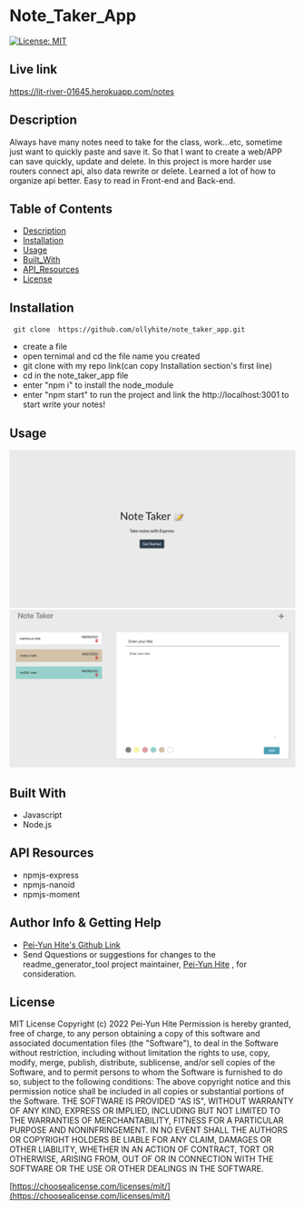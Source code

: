 # Note_Taker_App

[![License: MIT](https://img.shields.io/badge/License-MIT-yellow.svg)](https://opensource.org/licenses/MIT)

## Live link

https://lit-river-01645.herokuapp.com/notes

## Description

Always have many notes need to take for the class, work...etc, sometime just want to quickly paste and save it. So that I want to create a web/APP can save quickly, update and delete. In this project is more harder use routers connect api, also data rewrite or delete. Learned a lot of how to organize api better. Easy to read in Front-end and Back-end.

## Table of Contents

- [Description](#description)
- [Installation](#installation)
- [Usage](#usage)
- [Built_With](#built-with)
- [API_Resources](#api-resources)
- [License](#license)

## Installation

```
 git clone  https://github.com/ollyhite/note_taker_app.git
```

- create a file
- open ternimal and cd the file name you created
- git clone with my repo link(can copy Installation section's first line)
- cd in the note_taker_app file
- enter "npm i" to install the node_module
- enter "npm start" to run the project and link the http://localhost:3001 to start write your notes!

## Usage

![alt text](./public/assets/images/note_taker_screenshot.png)
![alt text](./public/assets/images/note_taker_screenshot2.png)

## Built With

- Javascript
- Node.js

## API Resources

- npmjs-express
- npmjs-nanoid
- npmjs-moment

## Author Info & Getting Help

- [Pei-Yun Hite's Github Link](https://github.com/ollyhite)
- Send Qquestions or suggestions for changes to the readme_generator_tool project maintainer, [Pei-Yun Hite](mailto:ollyhite8520@gmail.com?subject=[GitHub]%20note_taker_app%20) , for consideration.

## License

MIT License
Copyright (c) 2022 Pei-Yun Hite
Permission is hereby granted, free of charge, to any person obtaining a copy of this software and associated documentation files (the "Software"), to deal in the Software without restriction, including without limitation the rights to use, copy, modify, merge, publish, distribute, sublicense, and/or sell copies of the Software, and to permit persons to whom the Software is furnished to do so, subject to the following conditions:
The above copyright notice and this permission notice shall be included in all copies or substantial portions of the Software.
THE SOFTWARE IS PROVIDED "AS IS", WITHOUT WARRANTY OF ANY KIND, EXPRESS OR IMPLIED, INCLUDING BUT NOT LIMITED TO THE WARRANTIES OF MERCHANTABILITY, FITNESS FOR A PARTICULAR PURPOSE AND NONINFRINGEMENT. IN NO EVENT SHALL THE AUTHORS OR COPYRIGHT HOLDERS BE LIABLE FOR ANY CLAIM, DAMAGES OR OTHER LIABILITY, WHETHER IN AN ACTION OF CONTRACT, TORT OR OTHERWISE, ARISING FROM, OUT OF OR IN CONNECTION WITH THE SOFTWARE OR THE USE OR OTHER DEALINGS IN THE SOFTWARE.

[https://choosealicense.com/licenses/mit/](https://choosealicense.com/licenses/mit/)
